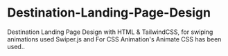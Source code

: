# Destination-Landing-Page-Design
Destination Landing Page Design with HTML &amp; TailwindCSS, for swiping animations used Swiper.js and For CSS Animation's Animate CSS has been used..
